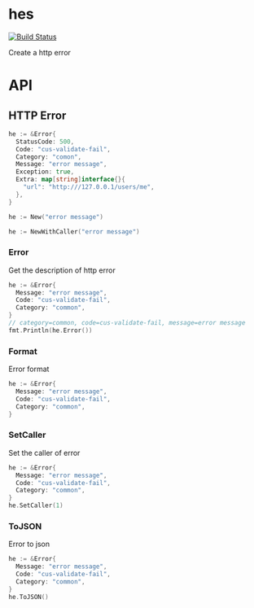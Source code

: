 # hes 

[![Build Status](https://img.shields.io/travis/vicanso/hes.svg?label=linux+build)](https://travis-ci.org/vicanso/hes)


Create a http error

# API

## HTTP Error

```go
he := &Error{
  StatusCode: 500,
  Code: "cus-validate-fail",
  Category: "comon",
  Message: "error message",
  Exception: true,
  Extra: map[string]interface{}{
    "url": "http:///127.0.0.1/users/me",
  },
}
```

```go
he := New("error message")
```

```go
he := NewWithCaller("error message")
```

### Error

Get the description of http error

```go
he := &Error{
  Message: "error message",
  Code: "cus-validate-fail",
  Category: "common",
}
// category=common, code=cus-validate-fail, message=error message
fmt.Println(he.Error())
```

### Format

Error format

```go
he := &Error{
  Message: "error message",
  Code: "cus-validate-fail",
  Category: "common",
}
```

### SetCaller

Set the caller of error

```go
he := &Error{
  Message: "error message",
  Code: "cus-validate-fail",
  Category: "common",
}
he.SetCaller(1)
```

### ToJSON

Error to json

```go
he := &Error{
  Message: "error message",
  Code: "cus-validate-fail",
  Category: "common",
}
he.ToJSON()
```
